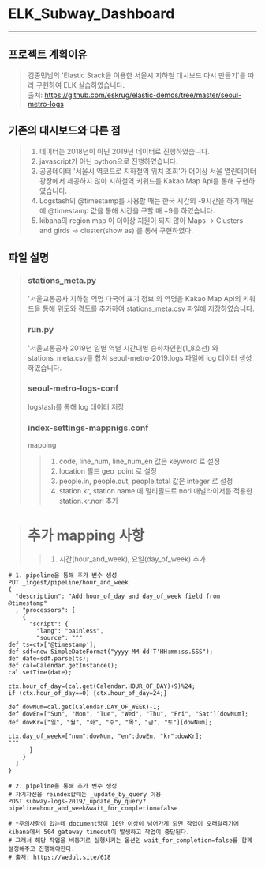 # ELK_Subway_Dashboard
------------

## 프로젝트 계획이유
> 김종민님의 'Elastic Stack을 이용한 서울시 지하철 대시보드 다시 만들기'를 따라 구현하여 ELK 실습하였습니다.  
> 출처: https://github.com/eskrug/elastic-demos/tree/master/seoul-metro-logs

## 기존의 대시보드와 다른 점
>1. 데이터는 2018년이 아닌 2019년 데이터로 진행하였습니다.
>2. javascript가 아닌 python으로 진행하였습니다.
>3. 공공데이터 '서울시 역코드로 지하철역 위치 조회'가 더이상 서울 열린데이터광장에서 제공하지 않아 지하철역 키워드를 Kakao Map Api를 통해 구현하였습니다.
>4. Logstash의 @timestamp를 사용할 때는 한국 시간의 -9시간을 하기 때문에 @timestamp 값을 통해 시간을 구할 때 +9를 하였습니다.
>5. kibana의 region map 이 더이상 지원이 되지 않아 Maps -> Clusters and girds -> cluster(show as) 를 통해 구현하였다.

## 파일 설명
> ### stations_meta.py
> '서울교통공사 지하철 역명 다국어 표기 정보'의 역명을 Kakao Map Api의 키워드을 통해 위도와 경도를 추가하여 stations_meta.csv 파일에 저장하였습니다.
> ### run.py
> '서울교통공사 2019년 일별 역별 시간대별 승하차인원(1_8호선)'와 stations_meta.csv를 합쳐 seoul-metro-2019.logs 파일에 log 데이터 생성하였습니다.
> ### seoul-metro-logs-conf
> logstash를 통해 log 데이터 저장
> ### index-settings-mappnigs.conf
> mapping
>>1. code, line_num, line_num_en 값은 keyword 로 설정
>>2. location 필드 geo_point 로 설정
>>3. people.in, people.out, people.total 값은 integer 로 설정
>>4. station.kr, station.name 에 멀티필드로 nori 애널라이저를 적용한 station.kr.nori 추가

> # 추가 mapping 사항
>>1. 시간(hour_and_week), 요일(day_of_week) 추가
```
# 1. pipeline을 통해 추가 변수 생성
PUT _ingest/pipeline/hour_and_week
{
  "description": "Add hour_of_day and day_of_week field from @timestamp"
  , "processors": [
    {
      "script": {
        "lang": "painless",
        "source": """
def ts=ctx['@timestamp'];
def sdf=new SimpleDateFormat("yyyy-MM-dd'T'HH:mm:ss.SSS");
def date=sdf.parse(ts);
def cal=Calendar.getInstance();
cal.setTime(date);

ctx.hour_of_day=(cal.get(Calendar.HOUR_OF_DAY)+9)%24;
if (ctx.hour_of_day==0) {ctx.hour_of_day=24;}

def dowNum=cal.get(Calendar.DAY_OF_WEEK)-1;
def dowEn=["Sun", "Mon", "Tue", "Wed", "Thu", "Fri", "Sat"][dowNum];
def dowKr=["일", "월", "화", "수", "목", "금", "토"][dowNum];

ctx.day_of_week=["num":dowNum, "en":dowEn, "kr":dowKr];
"""
      }
    }
  ]
}

# 2. pipeline을 통해 추가 변수 생성
# 자기자신을 reindex할때는 _update_by_query 이용
POST subway-logs-2019/_update_by_query?pipeline=hour_and_week&wait_for_completion=false

# *주의사항이 있는데 document양이 10만 이상이 넘어가게 되면 작업이 오래걸리기에 kibana에서 504 gateway timeout이 발생하고 작업이 중단된다. 
# 그래서 해당 작업을 비동기로 실행시키는 옵션인 wait_for_completion=false를 함께 설정해주고 진행해야한다.
# 출처: https://wedul.site/618
```
